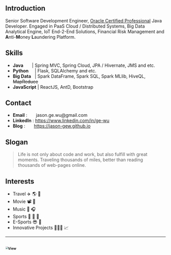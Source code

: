 
## Introduction
Senior Software Development Engineer, [Oracle Certified Professional](https://www.youracclaim.com/badges/a5f980ab-e5d8-4ae4-96b8-f6615423dd6e/public_url) Java Developer. 
Engaged in PaaS Cloud / Distributed Systems, Big Data Analytical Engine, IoT End-2-End Solutions,
Financial Risk Management and **A**nti-**M**oney **L**aundering Platform.

## Skills
- **Java** &nbsp;&nbsp;&nbsp;&nbsp;&nbsp;&nbsp;| Spring MVC, Spring Cloud, JPA / Hivernate, JMS and etc.
- **Python** &nbsp;&nbsp;&nbsp;&nbsp;| Flask, SQLAlchemy and etc.
- **Big Data** &nbsp;&nbsp;| Spark DataFrame, Spark SQL, Spark MLlib, HiveQL, ~~MapReduce~~
- **JavaScript** | ReactJS, AntD, Bootstrap


## Contact
- **Email** : &nbsp;&nbsp;&nbsp;&nbsp;&nbsp; jason.ge.wu[@]()gmail.com &nbsp;
- **LinkedIn** : https://www.linkedin.com/in/ge-wu
- **Blog**  : &nbsp;&nbsp;&nbsp;&nbsp;&nbsp; https://jason-gew.github.io &nbsp;


## Slogan
> Life is not only about code and work, but also fulfill with great moments. 
> Traveling thousands of miles, better than reading thousands of web-pages online.


## Interests
- Travel ✈️ 🌎 🚢
- Movie 📽️ 👀
- Music 🎹 🎧
- Sports 🏓 🏹 🏸
- E-Sports 😎 👾 
- Innovative Projects 👨🏻‍💻 📈

---
<img src="https://lc-gluttony.s3.amazonaws.com/xavRfmuNYmLc/982db92253904dbc1bc4.jpg/Vancouver-Cove-Forest-Jason.jpg" 
    alt="View" width="100%" height="100%"  ondragstart="return false;"  onContextMenu="return false;"
    style="zoom:50%;"
/>
---
